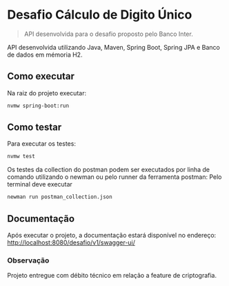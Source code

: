 # Desafio Cálculo de Digito Único
> API desenvolvida para o desafio proposto pelo Banco Inter.

API desenvolvida utilizando Java, Maven, Spring Boot, Spring JPA e Banco de dados em mémoria H2.


## Como executar

Na raiz do projeto executar:

```sh
nvmw spring-boot:run
```

## Como testar

Para executar os testes:

```sh
nvmw test
```

Os testes da collection do postman podem ser executados por linha de comando utilizando o newman ou pelo runner  da ferramenta postman:
Pelo terminal deve executar
```sh
newman run postman_collection.json
```

## Documentação

Após executar o projeto, a documentação estará disponível no endereço:
[http://localhost:8080/desafio/v1/swagger-ui/](http://localhost:8080/desafio/v1/swagger-ui/)


### Observação
Projeto entregue com débito técnico em relação a feature de criptografia.
